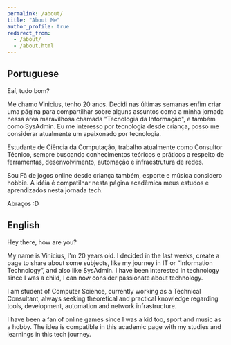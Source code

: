 ```yaml
---
permalink: /about/
title: "About Me"
author_profile: true
redirect_from: 
  - /about/
  - /about.html
---
```


## Portuguese ##
Eaí, tudo bom? 

Me chamo Vinicius, tenho 20 anos. Decidi nas últimas semanas enfim criar uma página para compartilhar sobre alguns assuntos como a minha jornada nessa área maravilhosa chamada "Tecnologia da Informação", e também como SysAdmin. Eu me interesso por tecnologia desde criança, posso me considerar atualmente um apaixonado por tecnologia.

Estudante de Ciência da Computação, trabalho atualmente como Consultor Técnico, sempre buscando conhecimentos teóricos e práticos a respeito de ferramentas, desenvolvimento, automação e infraestrutura de redes.

Sou Fã de jogos online desde criança também, esporte e música considero hobbie. A idéia é compatilhar nesta página acadêmica meus estudos e aprendizados nesta jornada tech. 

Abraços :D

## English ##
Hey there, how are you?

My name is Vinicius, I'm 20 years old. I decided in the last weeks, create a page to share about some subjects, like my journey in IT or “Information Technology”, and also like SysAdmin. I have been interested in technology since I was a child, I can now consider   passionate about technology.

I am student of Computer Science, currently working as a Technical Consultant, always seeking theoretical and practical knowledge regarding tools, development, automation and network infrastructure.

I have been a fan of online games since I was a kid too, sport and music as a hobby. The idea is compatible in this academic page with my studies and learnings in this tech journey.
